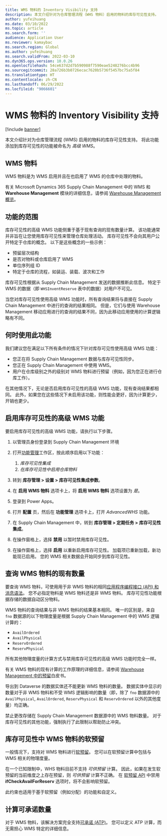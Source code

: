 ```yaml
---
title: WMS 物料的 Inventory Visibility 支持
description: 本文介绍针对为仓库管理流程（WHS 物料）启用的物料的库存可见性支持。
author: yufeihuang
ms.date: 03/10/2022
ms.topic: article
ms.search.form: ''
audience: Application User
ms.reviewer: kamaybac
ms.search.region: Global
ms.author: yufeihuang
ms.search.validFrom: 2022-03-10
ms.dyn365.ops.version: 10.0.26
ms.openlocfilehash: 54ce637d2d7b590988f7590eae5248276bcc4b96
ms.sourcegitcommit: 28a726b3b0726ecac7620b5736f5457bc75a5f84
ms.translationtype: HT
ms.contentlocale: zh-CN
ms.lasthandoff: 06/29/2022
ms.locfileid: "9066601"
---
```

# <a name="inventory-visibility-support-for-wms-items"></a>WMS 物料的 Inventory Visibility 支持

[!include [banner](../includes/banner.md)]

本文介绍针对为仓库管理流程 (WMS) 启用的物料的库存可见性支持。 将此功能添加到库存可见性的功能被命名为 *高级 WMS*。

## <a name="wms-items"></a>WMS 物料

WMS 物料是为 WMS 启用并且在也启用了 WMS 的仓库中处理的物料。

有关 Microsoft Dynamics 365 Supply Chain Management 中的 WMS 和 **Warehouse Management** 模块的详细信息，请参阅 [Warehouse Management 概览](../warehousing/warehouse-management-overview.md)。

## <a name="scope-of-the-feature"></a>功能的范围

库存可见性的高级 WMS 功能侧重于基于现有查询的现有数量计算。 该功能通常并非旨在让您使用库存可见性来管理仓库处理活动。 库存可见性不会向其用户公开特定于仓库的概念。 以下是这些概念的一些示例：

- 预留层次结构
- 是否对物料或仓库启用了 WMS
- 单位序列组 ID
- 特定于仓库的流程，如装运、装载、波次和工作

库存可见性根据从 Supply Chain Management 发送的数据推断此信息。 特定于 WMS 的数据（即 `WHSInventReserve` 表中的数据）对用户不可见。

当您对库存可见性使用高级 WMS 功能时，所有查询结果将与直接在 Supply Chain Management 中进行的查询的结果相同。 但是，它们与使用 Warehouse Management 移动应用进行的查询的结果不同，因为此移动应用使用的计算逻辑略有不同。

## <a name="when-to-use-the-feature"></a>何时使用此功能

我们建议您在满足以下所有条件的情况下针对库存可见性使用高级 WMS 功能：

- 您正在将 Supply Chain Management 数据与库存可见性同步。
- 您正在 Supply Chain Management 中使用 WMS。
- 用户在仓库级别之外的级别对 WMS 物料进行预留（例如，因为您正在进行仓库工作）。

在其他情况下，无论是否启用库存可见性的高级 WMS 功能，现有查询结果都相同。 此外，如果您在这些情况下未启用该功能，则性能会更好，因为计算更少，开销也更少。

## <a name="enable-the-advanced-wms-feature-for-inventory-visibility"></a>启用库存可见性的高级 WMS 功能

要启用库存可见性的高级 WMS 功能，请执行以下步骤。

1. 以管理员身份登录到 Supply Chain Management 环境
1. 打开[功能管理](../../fin-ops-core/fin-ops/get-started/feature-management/feature-management-overview.md)工作区，按此顺序启用以下功能：

    1. *库存可见性集成*
    1. *在库存可见性中启用仓库物料*

1. 转到 **库存管理 \> 设置 \> 库存可见性集成参数**。
1. 在 **启用 WMS 物料** 选项卡上，将 **启用 WMS 物料** 选项设置为 *是*。
1. 登录到 Power Apps。
1. 打开 **配置** 页，然后在 **功能管理** 选项卡上，打开 *AdvancedWHS* 功能。
1. 在 Supply Chain Management 中，转到 **库存管理 \> 定期任务 \> 库存可见性集成**。
1. 在操作窗格上，选择 **禁用** 以暂时禁用库存可见性。
1. 在操作窗格上，选择 **启用** 以重新启用库存可见性。 加载项已重新加载，新功能现已启用。 您的 WMS 相关数据会开始同步到库存可见性。

## <a name="query-on-hand-quantities-of-wms-items"></a>查询 WMS 物料的现有数量

要查询 WMS 物料，可使用用于非 WMS 物料的相同[应用程序编程接口 (API) 和消息语法](inventory-visibility-api.md)。 您不必指定物料是 WMS 物料还是非 WMS 物料。 库存可见性功能根据存储的数据自动区分物料。

WMS 物料的查询结果与非 WMS 物料的结果基本相同。 唯一的区别是，来自 `fno` 数据源的以下物理度量是根据 Supply Chain Management 中的 WMS 逻辑计算的：

- `AvailOrdered`
- `AvailPhysical`
- `ReservOrdered`
- `ReservPhysical`

所有其他物理度量的计算方式与禁用库存可见性的高级 WMS 功能时完全一样。

有关 WMS 物料的现有计算的工作原理的详细信息，请参阅 [Warehouse Management 中的预留](https://www.microsoft.com/download/details.aspx?id=43284)白皮书。

导出到 Dataverse 的数据实体还不能更新 WMS 物料的数量。 数据实体中显示的数量对于非 WMS 物料和不受 WMS 逻辑影响的数量（即，除了 `fno` 数据源中的 `AvailPhysical`, `AvailOrdered`, `ReservPhysical` 和 `ReservOrdered` 以外的其他度量）均正确。

禁止更改存储在 Supply Chain Management 数据源中的 WMS 物料数量。 对于库存可见性的其他功能，强制执行了此限制以帮助防止冲突。

## <a name="soft-reservations-on-wms-items-in-inventory-visibility"></a>库存可见性中 WMS 物料的软预留

一般情况下，支持对 WMS 物料进行[软预留](inventory-visibility-reservations.md)。 您可以在软预留计算中包括与 WMS 相关的物理度量。 

在一个已知限制中，WHS 物料目前不支持 *可供预留* 计算。 因此，如果在发生软预留的当前维度之上存在预留，则 *可供预留* 计算不正确。 在 [软预留 API](inventory-visibility-api.md#create-one-reservation-event) 中禁用 **ifCheckAvailForReserv** 选项时，将不会影响软预留。

此约束也适用于基于软预留（例如分配）的功能和自定义。

## <a name="calculate-available-to-promise-quantities"></a>计算可承诺数量

对于 WMS 物料，该解决方案完全支持[可承诺 (ATP)](inventory-visibility-available-to-promise.md)。 您可以定义 ATP 计算，而无需担心 WMS 特定的详细信息。
